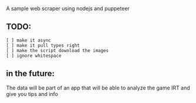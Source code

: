 A sample web scraper using nodejs and puppeteer

## TODO:

    [ ] make it async
    [ ] make it pull types right
    [ ] make the script download the images
    [ ] ignore whitespace

## in the future:

The data will be part of an app that will be able to analyze the game
IRT and give you tips and info
